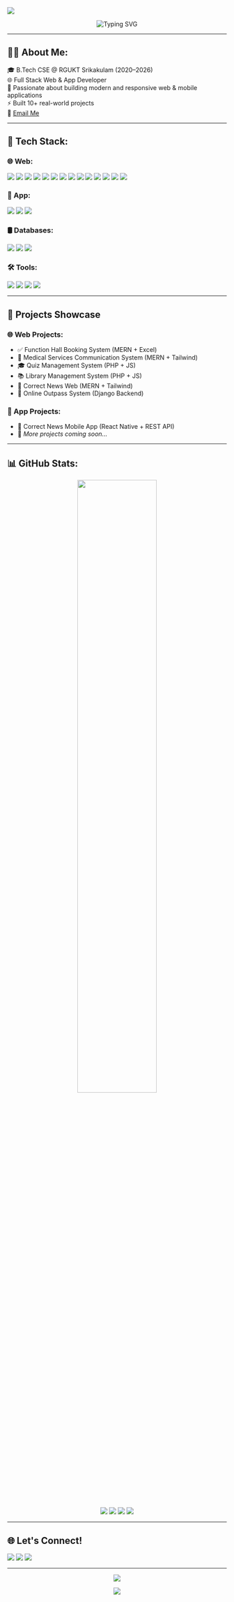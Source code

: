 <img src="https://capsule-render.vercel.app/api?type=waving&color=0f0c29,302b63,24243e&height=250&section=header&text=Hi%20👋%20I'm%20Uday%20Sai%20Setti&fontSize=40&fontColor=ffffff" />

<p align="center">
  <img src="https://readme-typing-svg.herokuapp.com?font=Fira+Code&weight=500&size=28&pause=1000&color=0FFCD3&vCenter=true&width=550&lines=Full+Stack+Web+%26+App+Developer;Tech+Enthusiast+%7C+Open+Source+Lover;Let's+Build+Something+Awesome+!+💻🚀" alt="Typing SVG" />
</p>

---

## 👨‍💻 About Me:
🎓 B.Tech CSE @ RGUKT Srikakulam (2020–2026)  
🌐 Full Stack Web & App Developer  
📱 Passionate about building modern and responsive web & mobile applications  
⚡ Built 10+ real-world projects  
📧 [Email Me](mailto:udaysaisetti@gmail.com)

---

## 🚀 Tech Stack:

### 🌐 Web:
<p>
  <img src="https://img.shields.io/badge/-JavaScript-black?style=for-the-badge&logo=javascript" />
  <img src="https://img.shields.io/badge/-HTML5-E34F26?style=for-the-badge&logo=html5" />
  <img src="https://img.shields.io/badge/-CSS3-1572B6?style=for-the-badge&logo=css3" />
  <img src="https://img.shields.io/badge/-React.js-61DAFB?style=for-the-badge&logo=react" />
  <img src="https://img.shields.io/badge/-Node.js-339933?style=for-the-badge&logo=nodedotjs" />
  <img src="https://img.shields.io/badge/-Express.js-black?style=for-the-badge&logo=express" />
  <img src="https://img.shields.io/badge/-MongoDB-47A248?style=for-the-badge&logo=mongodb" />
  <img src="https://img.shields.io/badge/-MySQL-4479A1?style=for-the-badge&logo=mysql" />
  <img src="https://img.shields.io/badge/-PHP-777BB4?style=for-the-badge&logo=php" />
  <img src="https://img.shields.io/badge/-Bootstrap-563D7C?style=for-the-badge&logo=bootstrap" />
  <img src="https://img.shields.io/badge/-TailwindCSS-38B2AC?style=for-the-badge&logo=tailwind-css" />
  <img src="https://img.shields.io/badge/-Django-092E20?style=for-the-badge&logo=django" />
  <img src="https://img.shields.io/badge/-Spring-6DB33F?style=for-the-badge&logo=spring" />
  <img src="https://img.shields.io/badge/-PostgreSQL-336791?style=for-the-badge&logo=postgresql" />
</p>

### 📱 App:
<p>
  <img src="https://img.shields.io/badge/React_Native-61DAFB?style=for-the-badge&logo=react&logoColor=black" />
  <img src="https://img.shields.io/badge/Expo-000020?style=for-the-badge&logo=expo&logoColor=white" />
  <img src="https://img.shields.io/badge/Android_Studio-3DDC84?style=for-the-badge&logo=android-studio&logoColor=white" />
</p>

### 🛢 Databases:
<p>
  <img src="https://img.shields.io/badge/MongoDB-47A248?style=for-the-badge&logo=mongodb&logoColor=white" />
  <img src="https://img.shields.io/badge/MySQL-4479A1?style=for-the-badge&logo=mysql&logoColor=white" />
  <img src="https://img.shields.io/badge/PostgreSQL-336791?style=for-the-badge&logo=postgresql&logoColor=white" />
</p>

### 🛠 Tools:
<p>
  <img src="https://img.shields.io/badge/VSCode-007ACC?style=for-the-badge&logo=visual-studio-code&logoColor=white" />
  <img src="https://img.shields.io/badge/Git-F05032?style=for-the-badge&logo=git&logoColor=white" />
  <img src="https://img.shields.io/badge/GitHub-181717?style=for-the-badge&logo=github&logoColor=white" />
  <img src="https://img.shields.io/badge/Figma-F24E1E?style=for-the-badge&logo=figma&logoColor=white" />
</p>

---

## 🧠 Projects Showcase

### 🌐 Web Projects:
- ✅ Function Hall Booking System (MERN + Excel)
- 💊 Medical Services Communication System (MERN + Tailwind)
- 🎓 Quiz Management System (PHP + JS)
- 📚 Library Management System (PHP + JS)
- 📰 Correct News Web (MERN + Tailwind)
- 🛂 Online Outpass System (Django Backend)

### 📱 App Projects:
- 📱 Correct News Mobile App (React Native + REST API)
- 🔧 *More projects coming soon...*

---

## 📊 GitHub Stats:

<p align="center">
  <img src="https://github-readme-stats.vercel.app/api?username=udaysai12&show_icons=true&theme=tokyonight&count_private=true&hide_border=true&title_color=00FFFF&icon_color=00FFFF" width="60%" />
</p>

<p align="center">
  <img src="https://img.shields.io/badge/MongoDB-47A248?style=for-the-badge&logo=mongodb&logoColor=white" />
  <img src="https://img.shields.io/badge/Express.js-000000?style=for-the-badge&logo=express&logoColor=white" />
  <img src="https://img.shields.io/badge/React-61DAFB?style=for-the-badge&logo=react&logoColor=black" />
  <img src="https://img.shields.io/badge/Node.js-339933?style=for-the-badge&logo=nodedotjs&logoColor=white" />
</p>

---

## 🌐 Let's Connect!
<p>
  <a href="https://github.com/udaysai12"><img src="https://img.shields.io/badge/GitHub-udaysai12-181717?style=for-the-badge&logo=github" /></a>
  <a href="https://www.linkedin.com/in/uday-sai-setti-a24332275/"><img src="https://img.shields.io/badge/LinkedIn-Uday%20Sai%20Setti-blue?style=for-the-badge&logo=linkedin" /></a>
  <a href="mailto:udaysaisetti@gmail.com"><img src="https://img.shields.io/badge/Gmail-udaysaisetti@gmail.com-D14836?style=for-the-badge&logo=gmail&logoColor=white" /></a>
</p>

---

<p align="center">
  <img src="https://github-profile-trophy.vercel.app/?username=udaysai12&theme=algolia&margin-w=20&no-frame=true&row=2&column=3" />
</p>

<p align="center">
  <img src="https://github-profile-trophy.vercel.app/?username=udaysai12&theme=darkhub&margin-w=20&no-frame=true" />
</p>
